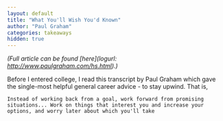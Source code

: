 ```yaml
---
layout: default
title: "What You'll Wish You'd Known"
author: "Paul Graham"
categories: takeaways
hidden: true
---
```

*(Full article can be found [here](logurl: http://www.paulgraham.com/hs.html).)*

Before I entered college, I read this transcript by Paul Graham which gave the single-most helpful general career advice - to stay upwind. That is, 

```
Instead of working back from a goal, work forward from promising situations... Work on things that interest you and increase your options, and worry later about which you'll take
```